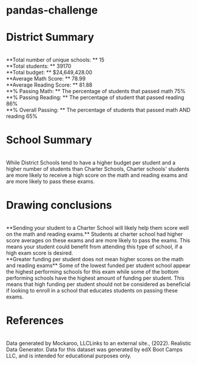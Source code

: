 # pandas-challenge
<h1>District Summary</h1>
<br/>
**Total number of unique schools: **
15
<br/>
**Total students: **
39170
<br/>
**Total budget: **
$24,649,428.00
<br/>
**Average Math Score: **
78.99
<br/>
**Average Reading Score: **
81.88
<br/>
**% Passing Math: **
The percentage of students that passed math
75%
<br/>
**% Passing Reading: **
The percentage of student that passed reading
86%
<br/>
**% Overall Passing: **
The percentage of students that passed math AND reading
65%
<br/>
<h1>School Summary</h1>
<br/>
While District Schools tend to have a higher budget per student and a higher number of students than Charter Schools, Charter schools' students are more likely to receive a high score on the math and reading exams and are more likely to pass these exams.
<br/>
<h1>Drawing conclusions</h1>
<br/>
**Sending your student to a Charter School will likely help them score well on the math and reading exams.**
Students at charter school had higher score averages on these exams and are more likely to pass the exams. This means your student could benefit from attending this type of school, if a high exam score is desired.
<br/>
**Greater funding per student does not mean higher scores on the math and reading exams**
Some of the lowest funded per student school appear the highest performing schools for this exam while some of the bottom performing schools have the highest amount of funding per student. This means that high funding per student should not be considered as beneficial if looking to enroll in a school that educates students on passing these exams.
<br/>


<h1>References</h1>
<br/>
Data generated by Mockaroo, LLCLinks to an external site., (2022). Realistic Data Generator. Data for this dataset was generated by edX Boot Camps LLC, and is intended for educational purposes only.
